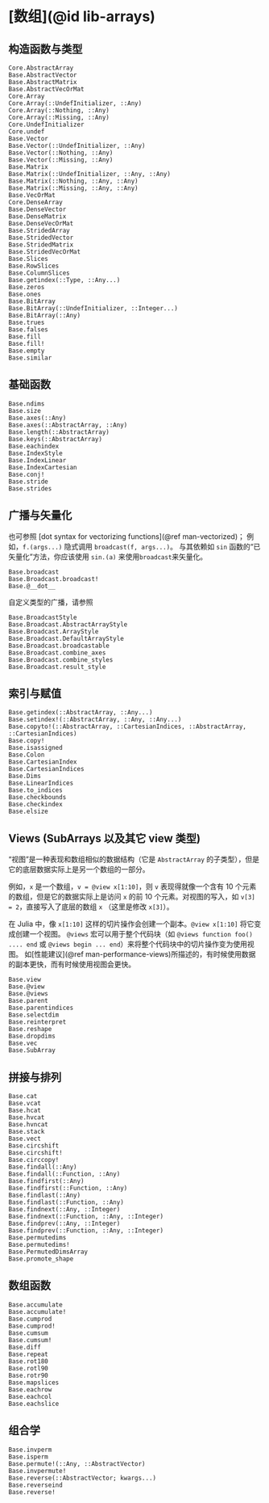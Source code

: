 # [数组](@id lib-arrays)

## 构造函数与类型

```@docs
Core.AbstractArray
Base.AbstractVector
Base.AbstractMatrix
Base.AbstractVecOrMat
Core.Array
Core.Array(::UndefInitializer, ::Any)
Core.Array(::Nothing, ::Any)
Core.Array(::Missing, ::Any)
Core.UndefInitializer
Core.undef
Base.Vector
Base.Vector(::UndefInitializer, ::Any)
Base.Vector(::Nothing, ::Any)
Base.Vector(::Missing, ::Any)
Base.Matrix
Base.Matrix(::UndefInitializer, ::Any, ::Any)
Base.Matrix(::Nothing, ::Any, ::Any)
Base.Matrix(::Missing, ::Any, ::Any)
Base.VecOrMat
Core.DenseArray
Base.DenseVector
Base.DenseMatrix
Base.DenseVecOrMat
Base.StridedArray
Base.StridedVector
Base.StridedMatrix
Base.StridedVecOrMat
Base.Slices
Base.RowSlices
Base.ColumnSlices
Base.getindex(::Type, ::Any...)
Base.zeros
Base.ones
Base.BitArray
Base.BitArray(::UndefInitializer, ::Integer...)
Base.BitArray(::Any)
Base.trues
Base.falses
Base.fill
Base.fill!
Base.empty
Base.similar
```

## 基础函数

```@docs
Base.ndims
Base.size
Base.axes(::Any)
Base.axes(::AbstractArray, ::Any)
Base.length(::AbstractArray)
Base.keys(::AbstractArray)
Base.eachindex
Base.IndexStyle
Base.IndexLinear
Base.IndexCartesian
Base.conj!
Base.stride
Base.strides
```

## 广播与矢量化

也可参照 [dot syntax for vectorizing functions](@ref man-vectorized)；
例如，`f.(args...)` 隐式调用 `broadcast(f, args...)`。
与其依赖如 `sin` 函数的“已矢量化”方法，你应该使用 `sin.(a)` 来使用`broadcast`来矢量化。

```@docs
Base.broadcast
Base.Broadcast.broadcast!
Base.@__dot__
```

自定义类型的广播，请参照
```@docs
Base.BroadcastStyle
Base.Broadcast.AbstractArrayStyle
Base.Broadcast.ArrayStyle
Base.Broadcast.DefaultArrayStyle
Base.Broadcast.broadcastable
Base.Broadcast.combine_axes
Base.Broadcast.combine_styles
Base.Broadcast.result_style
```

## 索引与赋值

```@docs
Base.getindex(::AbstractArray, ::Any...)
Base.setindex!(::AbstractArray, ::Any, ::Any...)
Base.copyto!(::AbstractArray, ::CartesianIndices, ::AbstractArray, ::CartesianIndices)
Base.copy!
Base.isassigned
Base.Colon
Base.CartesianIndex
Base.CartesianIndices
Base.Dims
Base.LinearIndices
Base.to_indices
Base.checkbounds
Base.checkindex
Base.elsize
```

## Views (SubArrays 以及其它 view 类型)

“视图”是一种表现和数组相似的数据结构（它是 `AbstractArray` 的子类型），但是它的底层数据实际上是另一个数组的一部分。

例如，`x` 是一个数组，`v = @view x[1:10]`，则 `v` 表现得就像一个含有 10 个元素的数组，但是它的数据实际上是访问 `x` 的前 10 个元素。对视图的写入，如 `v[3] = 2`，直接写入了底层的数组 `x` （这里是修改 `x[3]`）。

在 Julia 中，像 `x[1:10]` 这样的切片操作会创建一个副本。`@view x[1:10]` 将它变成创建一个视图。
`@views`  宏可以用于整个代码块（如 `@views function foo() .... end` 或 `@views begin ... end`）来将整个代码块中的切片操作变为使用视图。
如[性能建议](@ref man-performance-views)所描述的，有时候使用数据的副本更快，而有时候使用视图会更快。

```@docs
Base.view
Base.@view
Base.@views
Base.parent
Base.parentindices
Base.selectdim
Base.reinterpret
Base.reshape
Base.dropdims
Base.vec
Base.SubArray
```

## 拼接与排列

```@docs
Base.cat
Base.vcat
Base.hcat
Base.hvcat
Base.hvncat
Base.stack
Base.vect
Base.circshift
Base.circshift!
Base.circcopy!
Base.findall(::Any)
Base.findall(::Function, ::Any)
Base.findfirst(::Any)
Base.findfirst(::Function, ::Any)
Base.findlast(::Any)
Base.findlast(::Function, ::Any)
Base.findnext(::Any, ::Integer)
Base.findnext(::Function, ::Any, ::Integer)
Base.findprev(::Any, ::Integer)
Base.findprev(::Function, ::Any, ::Integer)
Base.permutedims
Base.permutedims!
Base.PermutedDimsArray
Base.promote_shape
```

## 数组函数

```@docs
Base.accumulate
Base.accumulate!
Base.cumprod
Base.cumprod!
Base.cumsum
Base.cumsum!
Base.diff
Base.repeat
Base.rot180
Base.rotl90
Base.rotr90
Base.mapslices
Base.eachrow
Base.eachcol
Base.eachslice
```

## 组合学

```@docs
Base.invperm
Base.isperm
Base.permute!(::Any, ::AbstractVector)
Base.invpermute!
Base.reverse(::AbstractVector; kwargs...)
Base.reverseind
Base.reverse!
```
